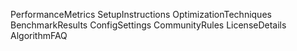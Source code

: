 PerformanceMetrics
SetupInstructions
OptimizationTechniques
BenchmarkResults
ConfigSettings
CommunityRules
LicenseDetails
AlgorithmFAQ

